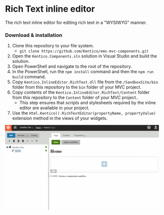 # Rich Text inline editor

The rich text inline editor for editing rich text in a "WYSIWYG" manner.

### Download & installation
1. Clone this repository to your file system.
    - `git clone https://github.com/Kentico/ems-mvc-components.git`
1. Open the `Kentico.Components.sln` solution in Visual Studio and build the solution.
1. Open PowerShell and navigate to the root of the repository.
1. In the PowerShell, run the `npm install` command and then the `npm run build` command.
1. Copy `Kentico.InlineEditor.RichText.dll` file from the `/SandboxSite/bin` folder from this repository to the `bin` folder of your MVC project.
1. Copy contents of the `Kentico.InlineEditor.RichText/Content` folder from this repository to the `Content` folder of your MVC project..
    - This step ensures that scripts and stylesheets required by the inline editor are available in your project.
1. Use the `Html.Kentico().RichTextEditor(propertyName, propertyValue)` extension method in the views of your widgets.

![Rich Text inline editor](/Kentico.InlineEditor.RichText/RichTextInlineEditor.gif)

